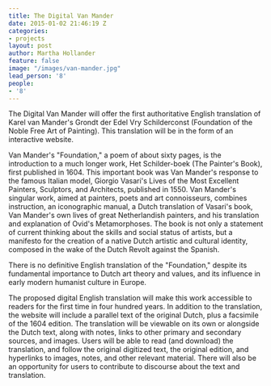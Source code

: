 ```yaml
---
title: The Digital Van Mander
date: 2015-01-02 21:46:19 Z
categories:
- projects
layout: post
author: Martha Hollander
feature: false
image: "/images/van-mander.jpg"
lead_person: '8'
people:
- '8'
---
```


The Digital Van Mander will offer the first authoritative English translation of Karel van
Mander's Grondt der Edel Vry Schilderconst (Foundation of the Noble Free Art of
Painting). This translation will be in the form of an interactive website.

<!--more-->

Van Mander's "Foundation," a poem of about sixty pages, is the introduction to a
much longer work, Het Schilder-boek (The Painter's Book), first published in 1604. This
important book was Van Mander's response to the famous Italian model, Giorgio
Vasari's Lives of the Most Excellent Painters, Sculptors, and Architects, published in
1550. Van Mander's singular work, aimed at painters, poets and art connoisseurs,
combines instruction, an iconographic manual, a Dutch translation of Vasari's book, Van
Mander's own lives of great Netherlandish painters, and his translation and explanation
of Ovid's Metamorphoses. The book is not only a statement of current thinking about the
skills and social status of artists, but a manifesto for the creation of a native Dutch artistic
and cultural identity, composed in the wake of the Dutch Revolt against the Spanish.

There is no definitive English translation of the "Foundation," despite its
fundamental importance to Dutch art theory and values, and its influence in early modern
humanist culture in Europe.

The proposed digital English translation will make this work accessible to
readers for the first time in four hundred years. In addition to the translation, the website
will include a parallel text of the original Dutch, plus a facsimile of the 1604 edition. The
translation will be viewable on its own or alongside the Dutch text, along with notes,
links to other primary and secondary sources, and images. Users will be able to read (and
download) the translation, and follow the original digitized text, the original edition, and
hyperlinks to images, notes, and other relevant material. There will also be an opportunity
for users to contribute to discourse about the text and translation.